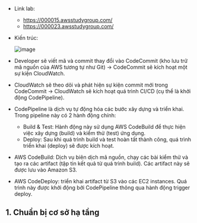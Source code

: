 - Link lab:
  - https://000015.awsstudygroup.com/
  - https://000023.awsstudygroup.com/
- Kiến trúc:

  ![image](https://github.com/user-attachments/assets/359fee95-55bf-4c01-b914-72f1a29b03f4)

 - Developer sẽ viết mã và commit thay đổi vào CodeCommit (kho lưu trữ mã nguồn của AWS tương tự như Git) -> CodeCommit sẽ kích hoạt một sự kiện CloudWatch.
 - CloudWatch sẽ theo dõi và phát hiện sự kiện commit mới trong CodeCommit -> CloudWatch sẽ kích hoạt quá trình CI/CD (cụ thể là khởi động CodePipeline).
 - CodePipeline là dịch vụ tự động hóa các bước xây dựng và triển khai. Trong pipeline này có 2 hành động chính:
    - Build & Test: Hành động này sử dụng AWS CodeBuild để thực hiện việc xây dựng (build) và kiểm thử (test) ứng dụng.
    - Deploy: Sau khi quá trình build và test hoàn tất thành công, quá trình triển khai (deploy) sẽ được kích hoạt.
 - AWS CodeBuild: Dịch vụ biên dịch mã nguồn, chạy các bài kiểm thử và tạo ra các artifact (tập tin kết quả từ quá trình build). Các artifact này sẽ được lưu vào Amazon S3.
 - AWS CodeDeploy: triển khai artifact từ S3 vào các EC2 instances. Quá trình này được khởi động bởi CodePipeline thông qua hành động trigger deploy.
## 1. Chuẩn bị cơ sở hạ tầng
